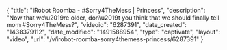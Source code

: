 {
    "title": "iRobot Roomba - #Sorry4TheMess | Princess",
    "description": "Now that we\u2019re older, don\u2019t you think that we should finally tell mom #Sorry4TheMess?",
    "videoid": "6287391",
    "date_created": "1438379112",
    "date_modified": "1491588954",
    "type": "captivate",
    "layout": "video",
    "url": "\/v\/irobot-roomba-sorry4themess-princess\/6287391"
}